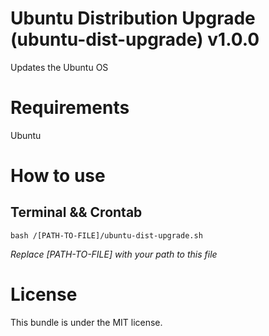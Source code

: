 # Ubuntu Distribution Upgrade (ubuntu-dist-upgrade) v1.0.0
Updates the Ubuntu OS

# Requirements
Ubuntu

# How to use
## Terminal && Crontab
```shell
bash /[PATH-TO-FILE]/ubuntu-dist-upgrade.sh
```
<i>Replace [PATH-TO-FILE] with your path to this file</i>

# License
This bundle is under the MIT license.
